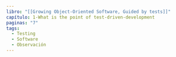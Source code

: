 ```yaml
---
libro: "[[Growing Object-Oriented Software, Guided by tests]]"
capítulo: 1-What is the point of test-driven-development
paginas: "7"
tags:
  - Testing
  - Software
  - Observación
---
```

